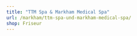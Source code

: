 ```yaml
---
title: "TTM Spa & Markham Medical Spa"
url: /markham/ttm-spa-und-markham-medical-spa/
shop: Friseur
---
```

